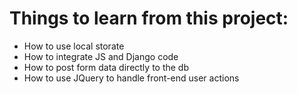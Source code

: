 # Things to learn from this project:

- How to use local storate
- How to integrate JS and Django code
- How to post form data directly to the db
- How to use JQuery to handle front-end user actions